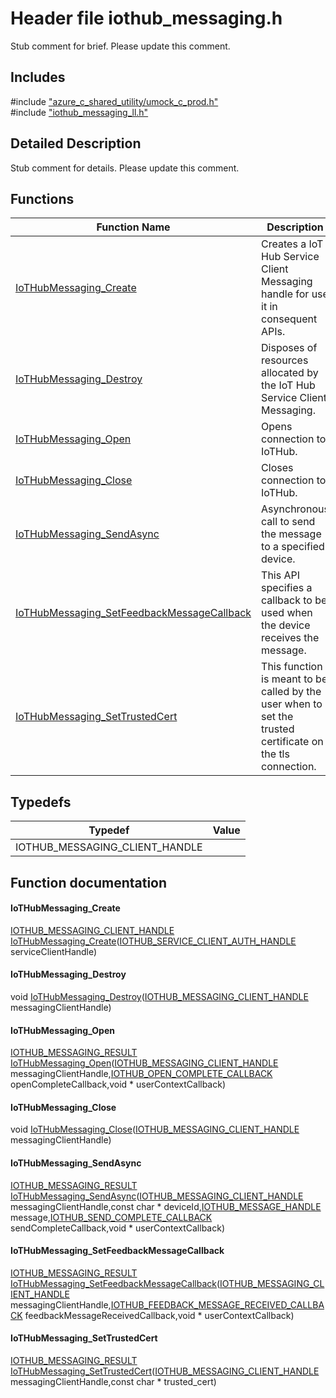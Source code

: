 # Header file iothub_messaging.h 

Stub comment for brief. Please update this comment.

## Includes

\#include ["azure_c_shared_utility/umock_c_prod.h"](iot-c-ref-umock-c-prod-h.md)  
\#include ["iothub_messaging_ll.h"](iot-c-ref-iothub-messaging-ll-h.md)  

## Detailed Description

Stub comment for details. Please update this comment.

## Functions

Function Name                  | Description                                
--------------------------------|---------------------------------------------
[IoTHubMessaging_Create](./iot-c-ref-iothub-messaging-h/iothubmessaging-create.md)            | Creates a IoT Hub Service Client Messaging handle for use it in consequent APIs.
[IoTHubMessaging_Destroy](./iot-c-ref-iothub-messaging-h/iothubmessaging-destroy.md)            | Disposes of resources allocated by the IoT Hub Service Client Messaging.
[IoTHubMessaging_Open](./iot-c-ref-iothub-messaging-h/iothubmessaging-open.md)            | Opens connection to IoTHub.
[IoTHubMessaging_Close](./iot-c-ref-iothub-messaging-h/iothubmessaging-close.md)            | Closes connection to IoTHub.
[IoTHubMessaging_SendAsync](./iot-c-ref-iothub-messaging-h/iothubmessaging-sendasync.md)            | Asynchronous call to send the message to a specified device.
[IoTHubMessaging_SetFeedbackMessageCallback](./iot-c-ref-iothub-messaging-h/iothubmessaging-setfeedbackmessagecallback.md)            | This API specifies a callback to be used when the device receives the message.
[IoTHubMessaging_SetTrustedCert](./iot-c-ref-iothub-messaging-h/iothubmessaging-settrustedcert.md)            | This function is meant to be called by the user when to set the trusted certificate on the tls connection.

## Typedefs

Typedef                        | Value                                
--------------------------------|---------------------------------------------
IOTHUB_MESSAGING_CLIENT_HANDLE            | 

## Function documentation

#### IoTHubMessaging_Create 
[IOTHUB_MESSAGING_CLIENT_HANDLE](#iothub__messaging_8h_1a388e756ded834589f37bbd04bf9cc9c0) [IoTHubMessaging_Create](#iothub__messaging_8h_1a46b00baeeb17c30bcdce5b3680c1fda3)([IOTHUB_SERVICE_CLIENT_AUTH_HANDLE](#iothub__service__client__auth_8h_1a47d2f6357931c33108eb9fba95d8730b) serviceClientHandle)

#### IoTHubMessaging_Destroy 
void [IoTHubMessaging_Destroy](#iothub__messaging_8h_1a5714171907353034b3bc60b7a404fc79)([IOTHUB_MESSAGING_CLIENT_HANDLE](#iothub__messaging_8h_1a388e756ded834589f37bbd04bf9cc9c0) messagingClientHandle)

#### IoTHubMessaging_Open 
[IOTHUB_MESSAGING_RESULT](#iothub__messaging__ll_8h_1ac5ac4fdc87db94cc7ddb7773e79290cd) [IoTHubMessaging_Open](#iothub__messaging_8h_1a8844eceec74a77fc647c83d134e873ef)([IOTHUB_MESSAGING_CLIENT_HANDLE](#iothub__messaging_8h_1a388e756ded834589f37bbd04bf9cc9c0) messagingClientHandle,[IOTHUB_OPEN_COMPLETE_CALLBACK](#iothub__messaging__ll_8h_1a1bde04c8d1d4ffa2bb57154371ef2df0) openCompleteCallback,void * userContextCallback)

#### IoTHubMessaging_Close 
void [IoTHubMessaging_Close](#iothub__messaging_8h_1a5642fd8ed79c97ee88713fcec150cca0)([IOTHUB_MESSAGING_CLIENT_HANDLE](#iothub__messaging_8h_1a388e756ded834589f37bbd04bf9cc9c0) messagingClientHandle)

#### IoTHubMessaging_SendAsync 
[IOTHUB_MESSAGING_RESULT](#iothub__messaging__ll_8h_1ac5ac4fdc87db94cc7ddb7773e79290cd) [IoTHubMessaging_SendAsync](#iothub__messaging_8h_1a4393926997e036da151cc2ec2668f4b1)([IOTHUB_MESSAGING_CLIENT_HANDLE](#iothub__messaging_8h_1a388e756ded834589f37bbd04bf9cc9c0) messagingClientHandle,const char * deviceId,[IOTHUB_MESSAGE_HANDLE](#iothub__message_8h_1a98782b8f57e3f751b4f0196de946432c) message,[IOTHUB_SEND_COMPLETE_CALLBACK](#iothub__messaging__ll_8h_1a47509c33cdd854fc209df239dcaef5a9) sendCompleteCallback,void * userContextCallback)

#### IoTHubMessaging_SetFeedbackMessageCallback 
[IOTHUB_MESSAGING_RESULT](#iothub__messaging__ll_8h_1ac5ac4fdc87db94cc7ddb7773e79290cd) [IoTHubMessaging_SetFeedbackMessageCallback](#iothub__messaging_8h_1a6c2c543c623b2bf45c6de7c2f6b07540)([IOTHUB_MESSAGING_CLIENT_HANDLE](#iothub__messaging_8h_1a388e756ded834589f37bbd04bf9cc9c0) messagingClientHandle,[IOTHUB_FEEDBACK_MESSAGE_RECEIVED_CALLBACK](#iothub__messaging__ll_8h_1a323b2eb492755a62424f130c7cb75888) feedbackMessageReceivedCallback,void * userContextCallback)

#### IoTHubMessaging_SetTrustedCert 
[IOTHUB_MESSAGING_RESULT](#iothub__messaging__ll_8h_1ac5ac4fdc87db94cc7ddb7773e79290cd) [IoTHubMessaging_SetTrustedCert](#iothub__messaging_8h_1ae097c37e0046bb193c1e14dd8c8434be)([IOTHUB_MESSAGING_CLIENT_HANDLE](#iothub__messaging_8h_1a388e756ded834589f37bbd04bf9cc9c0) messagingClientHandle,const char * trusted_cert)

